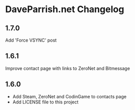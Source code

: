 # DaveParrish.net Changelog

## 1.7.0

Add 'Force VSYNC' post

## 1.6.1

Improve contact page with links to ZeroNet and Bitmessage

## 1.6.0

- Add Steam, ZeroNet and CodinGame to contacts page
- Add LICENSE file to this project
